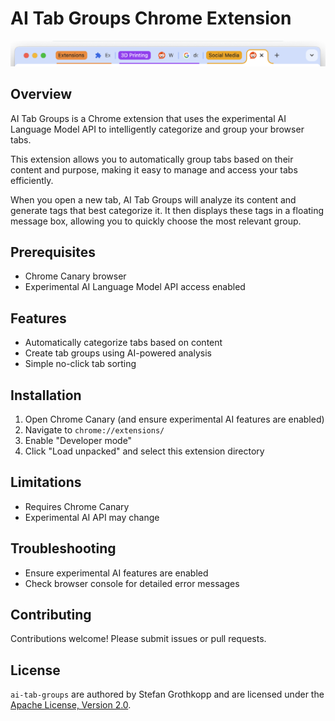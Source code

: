 # AI Tab Groups Chrome Extension

![screenshot](images/aitabgroups-screenshot1.png)

## Overview
AI Tab Groups is a Chrome extension that uses the experimental AI Language Model API to intelligently categorize and group your browser tabs.

This extension allows you to automatically group tabs based on their content and purpose, making it easy to manage and access your tabs efficiently.

When you open a new tab, AI Tab Groups will analyze its content and generate tags that best categorize it. 
It then displays these tags in a floating message box, allowing you to quickly choose the most relevant group.

## Prerequisites
- Chrome Canary browser
- Experimental AI Language Model API access enabled

## Features
- Automatically categorize tabs based on content
- Create tab groups using AI-powered analysis
- Simple no-click tab sorting

## Installation
1. Open Chrome Canary (and ensure experimental AI features are enabled)
2. Navigate to `chrome://extensions/`
3. Enable "Developer mode"
4. Click "Load unpacked" and select this extension directory

## Limitations
- Requires Chrome Canary
- Experimental AI API may change

## Troubleshooting
- Ensure experimental AI features are enabled
- Check browser console for detailed error messages

## Contributing
Contributions welcome! Please submit issues or pull requests.

## License
`ai-tab-groups` are authored by Stefan Grothkopp and are licensed under the [Apache License, Version 2.0](/LICENSE).